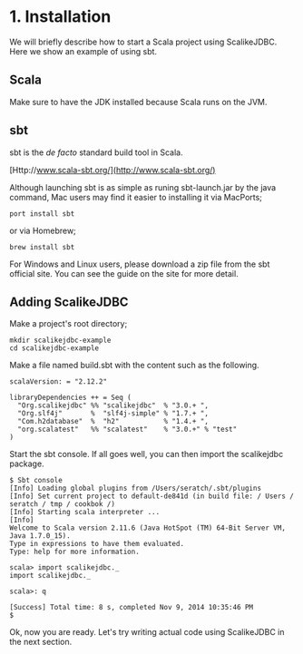 # 1. Installation

We will briefly describe how to start a Scala project using ScalikeJDBC. Here we show an example of using sbt.

## Scala

Make sure to have the JDK installed because Scala runs on the JVM.

## sbt

sbt is the _de facto_ standard build tool in Scala.

[Http://www.scala-sbt.org/](http://www.scala-sbt.org/)

Although launching sbt is as simple as runing sbt-launch.jar by the java command, Mac users may find it easier to installing it via MacPorts;

    port install sbt

or via Homebrew;

    brew install sbt

For Windows and Linux users, please download a zip file from the sbt official site. You can see the guide on the site for more detail.

## Adding ScalikeJDBC

Make a project's root directory;

    mkdir scalikejdbc-example
    cd scalikejdbc-example

Make a file named build.sbt with the content such as the following.

    scalaVersion: = "2.12.2"

    libraryDependencies ++ = Seq (
      "Org.scalikejdbc" %% "scalikejdbc"  % "3.0.+ ",
      "Org.slf4j"       %  "slf4j-simple" % "1.7.+ ",
      "Com.h2database"  %  "h2"           % "1.4.+ ",
      "org.scalatest"   %% "scalatest"    % "3.0.+" % "test"
    )

Start the sbt console. If all goes well, you can then import the scalikejdbc package.

    $ Sbt console
    [Info] Loading global plugins from /Users/seratch/.sbt/plugins
    [Info] Set current project to default-de841d (in build file: / Users / seratch / tmp / cookbok /)
    [Info] Starting scala interpreter ...
    [Info]
    Welcome to Scala version 2.11.6 (Java HotSpot (TM) 64-Bit Server VM, Java 1.7.0_15).
    Type in expressions to have them evaluated.
    Type: help for more information.

    scala> import scalikejdbc._
    import scalikejdbc._

    scala>: q

    [Success] Total time: 8 s, completed Nov 9, 2014 10:35:46 PM
    $

Ok, now you are ready. Let's try writing actual code using ScalikeJDBC in the next section.
